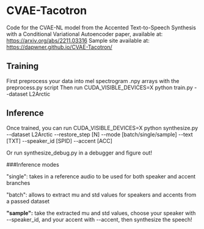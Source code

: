 # CVAE-Tacotron
Code for the CVAE-NL model from the Accented Text-to-Speech Synthesis with a Conditional Variational Autoencoder paper, available at: https://arxiv.org/abs/2211.03316
Sample site available at: https://dapwner.github.io/CVAE-Tacotron/


## Training
First preprocess your data into mel spectrogram .npy arrays with the preprocess.py script
Then run CUDA_VISIBLE_DEVICES=X python train.py --dataset L2Arctic

## Inference
Once trained, you can run CUDA_VISIBLE_DEVICES=X python synthesize.py --dataset L2Arctic --restore_step [N] --mode [batch/single/sample] --text [TXT] --speaker_id [SPID] --accent [ACC]

Or run synthesize_debug.py in a debugger and figure out!

###Inference modes

"single": takes in a reference audio to be used for both speaker and accent branches

"batch": allows to extract mu and std values for speakers and accents from a passed dataset

**"sample":** take the extracted mu and std values, choose your speaker with --speaker_id, and your accent with --accent, then synthesize the speech!
